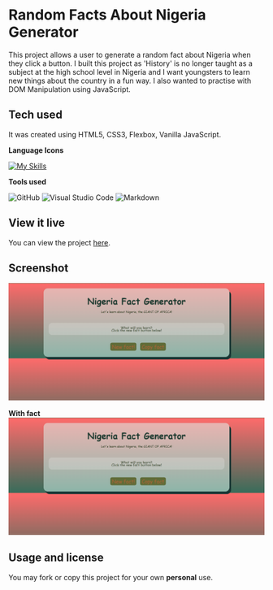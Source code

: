 # Random Facts About Nigeria Generator

This project allows a user to generate a random fact about Nigeria when they click a button.
I built this project as 'History' is no longer taught as a subject at the high school level in Nigeria and I want youngsters to learn new things about the country in a fun way. I  also wanted to practise with DOM Manipulation using JavaScript.

## Tech used

It was created using HTML5, CSS3, Flexbox, Vanilla JavaScript.

**Language Icons**

[![My Skills](https://skillicons.dev/icons?i=html,css,js,git&perline=9)](https://skillicons.dev)

**Tools used**

![GitHub](https://camo.githubusercontent.com/cca71357fe98ec5f8cd6ebab9044ad2901f4b64ebda379ac81608ed9f1caa1a0/68747470733a2f2f696d672e736869656c64732e696f2f7374617469632f76313f7374796c653d666f722d7468652d6261646765266d6573736167653d47697448756226636f6c6f723d313831373137266c6f676f3d476974487562266c6f676f436f6c6f723d464646464646266c6162656c3d) ![Visual Studio Code](https://img.shields.io/badge/Visual%20Studio%20Code-0078d7.svg?style=for-the-badge&logo=visual-studio-code&logoColor=white) ![Markdown](https://img.shields.io/badge/markdown-%23000000.svg?style=for-the-badge&logo=markdown&logoColor=white)


## View it live

You can view the project [here](https://titimogaji.github.io/Random-Facts-About-Nigeria-Generator/).

## Screenshot

![image](https://github.com/TitiMogaji/Random-Facts-About-Nigeria-Generator/blob/main/Random%20Facts%20About%20Nigeria%20Generator.png)

**With fact**
![image](https://github.com/TitiMogaji/Random-Facts-About-Nigeria-Generator/blob/main/Random%20Facts%20About%20Nigeria%20Generator.png)

## Usage and license

You may fork or copy this project for your own **personal** use.
